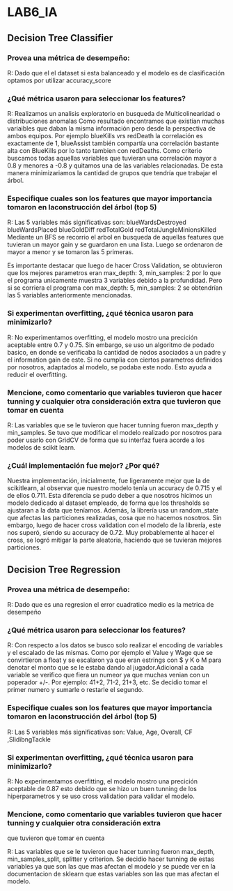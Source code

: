 # LAB6_IA

## Decision Tree Classifier

### Provea una métrica de desempeño:

R: Dado que el el dataset si esta balanceado y el modelo es de clasificación optamos por utilizar accuracy_score

### ¿Qué métrica usaron para seleccionar los features?

R: Realizamos un analisis exploratorio en busqueda de Multicolinearidad o distribuciones anomalas
Como resultado encontramos que existían muchas variaibles que daban la misma información pero desde 
la perspectiva de ambos equipos. Por ejemplo blueKills vrs redDeath la correlación es exactamente de 1,
blueAssist también compartía una correlación bastante alta con BlueKills por lo tanto tambien con redDeaths.
Como criterio buscamos todas aquellas variables que tuvieran una correlación mayor a 0.8 y menores a -0.8
y quitamos una de las variables relacionadas. De esta manera minimizariamos la cantidad de grupos 
que tendría que trabajar el árbol.

### Especifique cuales son los features que mayor importancia tomaron en laconstrucción del árbol (top 5)

R: Las 5 variables más significativas son: blueWardsDestroyed blueWardsPlaced blueGoldDiff  redTotalGold redTotalJungleMinionsKilled
Mediante un BFS se recorrio el arbol en busqueda de aquellas features que tuvieran un mayor gain
y se guardaron en una lista. Luego se ordenaron de mayor a menor y se tomaron las 5 primeras.

Es importante destacar que luego de hacer Cross Validation, se obtuvieron que los mejores parametros eran 
max_depth: 3, min_samples: 2 por lo que el programa unicamente muestra 3 variables debido a la profundidad.
Pero si se corriera el programa con max_depth: 5, min_samples: 2 se obtendrían las 5 variables anteriormente mencionadas.
    
### Si experimentan overfitting, ¿qué técnica usaron para minimizarlo?

R: No experimentamos overfitting, el modelo mostro una precición aceptable entre 0.7 y 0.75.
   Sin embargo, se uso un algoritmo de podado basico, en donde se verificaba la cantidad de nodos
   asociados a un padre y el information gain de este. Si no cumplia con ciertos parametros
   definidos por nosotros, adaptados al modelo, se podaba este nodo. Esto ayuda a reducir el 
   overfitting.

### Mencione, como comentario que variables tuvieron que hacer tunning y cualquier otra consideración extra que tuvieron que tomar en cuenta

R: Las variables que se le tuvieron que hacer tunning fueron max_depth y min_samples. Se tuvo que modificar el modelo realizado por nosotros para poder usarlo con GridCV de forma que su interfaz fuera acorde a los modelos
de scikit learn. 

### ¿Cuál implementación fue mejor? ¿Por qué?
Nuestra implementación, inicialmente, fue ligeramente mejor que la de scikitlearn, al observar que nuestro modelo tenía un accuracy de 0.715 y el de ellos 0.711. Esta diferencia se pudo deber a que nosotros hicimos un modelo
dedicado al dataset empleado, de forma que los thresholds se ajustaran a la data que teníamos. Además, la
librería usa un random_state que afectas las particiones realizadas, cosa que no hacemos nosotros.
Sin embargo, luego de hacer cross validation con el modelo de la librería, este nos superó, siendo su accuracy
de 0.72. Muy probablemente al hacer el cross, se logró mitigar la parte aleatoria, haciendo que se tuvieran
mejores particiones.


## Decision Tree Regression



### Provea una métrica de desempeño:

R: Dado que es una regresion el error cuadratico medio es la metrica de desempeño

### ¿Qué métrica usaron para seleccionar los features?

R: Con respecto a los datos se busco solo realizar el encoding de variables y el escalado de las mismas.
    Como por ejemplo el Value y Wage que se convirtieron a float y se escalaron ya que eran estrings con $ y K o M para denotar
    el monto que se le estaba dando al jugador.Adicional a cada variable se verifico que fiera un numeor ya que muchas venian con
    un poperador +/-. Por ejemplo: 41+2, 71-2, 21+3, etc. Se decidio tomar el primer numero y sumarle o restarle el segundo.

### Especifique cuales son los features que mayor importancia tomaron en laconstrucción del árbol (top 5)

R: Las 5 variables más significativas son: Value, Age, Overall, CF ,SlidibngTackle
    
    
### Si experimentan overfitting, ¿qué técnica usaron para minimizarlo?

R: No experimentamos overfitting, el modelo mostro una precición aceptable de 0.87 esto debido 
    que se hizo un buen tunning de los hiperparametros y se uso cross validation para validar el modelo.

### Mencione, como comentario que variables tuvieron que hacer tunning y cualquier otra consideración extra
que tuvieron que tomar en cuenta

R: Las variables que se le tuvieron que hacer tunning fueron max_depth, min_samples_split, splitter y criterion.
    Se decidio hacer tunning de estas variables ya que son las que mas afectan el modelo y se puede ver en la documentacion
    de sklearn que estas variables son las que mas afectan el modelo.
